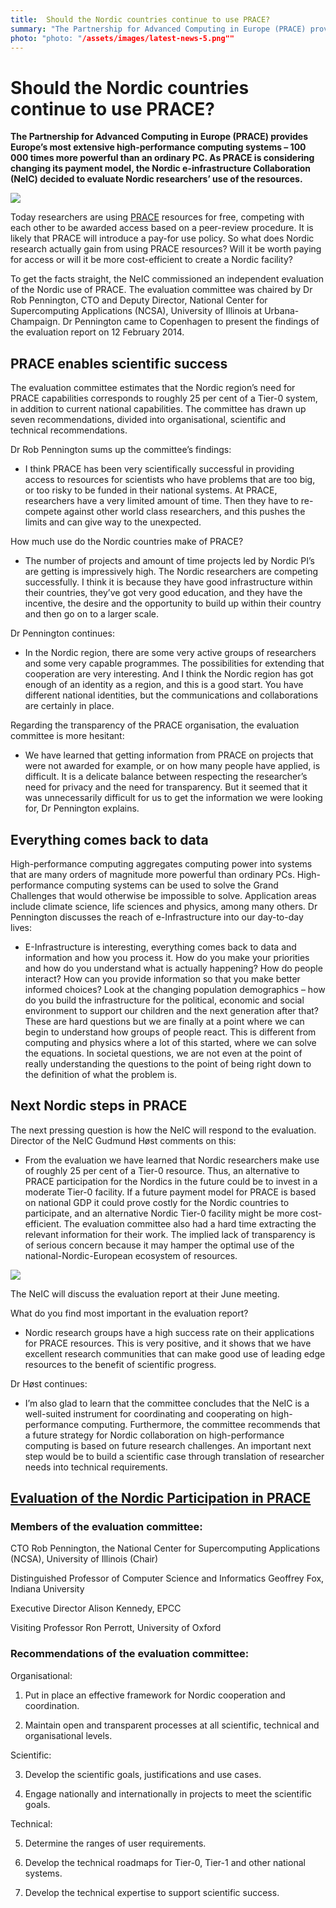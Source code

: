 ```yaml
---
title:  Should the Nordic countries continue to use PRACE? 
summary: "The Partnership for Advanced Computing in Europe (PRACE) provides Europe’s most extensive high-performance computing systems – 100 000 times more powerful than an ordinary PC. As PRACE is considering changing its payment model, the Nordic e-infrastructure Collaboration (NeIC) decided to evaluate Nordic researchers’ use of the resources."
photo: "photo: "/assets/images/latest-news-5.png""
---
```


Should the Nordic countries continue to use PRACE?
==================================================

**The Partnership for Advanced Computing in Europe (PRACE) provides Europe’s most extensive high-performance computing systems – 100 000 times more powerful than an ordinary PC. As PRACE is considering changing its payment model, the Nordic e-infrastructure Collaboration (NeIC) decided to evaluate Nordic researchers’ use of the resources.**

<a href="{% include baseurl %}/assets/images/news/rob.jpeg"> <img class="smallpic" src="{% include baseurl %}/assets/images/news/rob-mini.jpeg"> </a>

Today researchers are using [PRACE](http://www.prace-ri.eu/) resources for free, competing with each other to be awarded access based on a peer-review procedure. It is likely that PRACE will introduce a pay-for use policy. So what does Nordic research actually gain from using PRACE resources? Will it be worth paying for access or will it be more cost-efficient to create a Nordic facility?

To get the facts straight, the NeIC commissioned an independent evaluation of the Nordic use of PRACE. The evaluation committee was chaired by Dr Rob Pennington, CTO and Deputy Director, National Center for Supercomputing Applications (NCSA), University of Illinois at Urbana-Champaign. Dr Pennington came to Copenhagen to present the findings of the evaluation report on 12 February 2014.

PRACE enables scientific success
--------------------------------

The evaluation committee estimates that the Nordic region’s need for PRACE capabilities corresponds to roughly 25 per cent of a Tier-0 system, in addition to current national capabilities. The committee has drawn up seven recommendations, divided into organisational, scientific and technical recommendations.

Dr Rob Pennington sums up the committee’s findings:

- I think PRACE has been very scientifically successful in providing access to resources for scientists who have problems that are too big, or too risky to be funded in their national systems. At PRACE, researchers have a very limited amount of time. Then they have to re-compete against other world class researchers, and this pushes the limits and can give way to the unexpected.

How much use do the Nordic countries make of PRACE?

- The number of projects and amount of time projects led by Nordic PI’s are getting is impressively high. The Nordic researchers are competing successfully. I think it is because they have good infrastructure within their countries, they’ve got very good education, and they have the incentive, the desire and the opportunity to build up within their country and then go on to a larger scale.

Dr Pennington continues:

- In the Nordic region, there are some very active groups of researchers and some very capable programmes. The possibilities for extending that cooperation are very interesting. And I think the Nordic region has got enough of an identity as a region, and this is a good start. You have different national identities, but the communications and collaborations are certainly in place.

Regarding the transparency of the PRACE organisation, the evaluation committee is more hesitant:

- We have learned that getting information from PRACE on projects that were not awarded for example, or on how many people have applied, is difficult. It is a delicate balance between respecting the researcher’s need for privacy and the need for transparency. But it seemed that it was unnecessarily difficult for us to get the information we were looking for, Dr Pennington explains.

Everything comes back to data
-----------------------------

High-performance computing aggregates computing power into systems that are many orders of magnitude more powerful than ordinary PCs. High-performance computing systems can be used to solve the Grand Challenges that would otherwise be impossible to solve. Application areas include climate science, life sciences and physics, among many others. Dr Pennington discusses the reach of e-Infrastructure into our day-to-day lives:

- E-Infrastructure is interesting, everything comes back to data and information and how you process it. How do you make your priorities and how do you understand what is actually happening? How do people interact? How can you provide information so that you make better informed choices? Look at the changing population demographics – how do you build the infrastructure for the political, economic and social environment to support our children and the next generation after that? These are hard questions but we are finally at a point where we can begin to understand how groups of people react. This is different from computing and physics where a lot of this started, where we can solve the equations. In societal questions, we are not even at the point of really understanding the questions to the point of being right down to the definition of what the problem is.

Next Nordic steps in PRACE
--------------------------

The next pressing question is how the NeIC will respond to the evaluation. Director of the NeIC Gudmund Høst comments on this:

- From the evaluation we have learned that Nordic researchers make use of roughly 25 per cent of a Tier-0 resource. Thus, an alternative to PRACE participation for the Nordics in the future could be to invest in a moderate Tier-0 facility. If a future payment model for PRACE is based on national GDP it could prove costly for the Nordic countries to participate, and an alternative Nordic Tier-0 facility might be more cost-efficient. The evaluation committee also had a hard time extracting the relevant information for their work. The implied lack of transparency is of serious concern because it may hamper the optimal use of the national-Nordic-European ecosystem of resources.

<img class="smallpic" src="{% include baseurl %}/assets/images/news/gudmund.jpeg">

The NeIC will discuss the evaluation report at their June meeting.

What do you find most important in the evaluation report?

- Nordic research groups have a high success rate on their applications for PRACE resources. This is very positive, and it shows that we have excellent research communities that can make good use of leading edge resources to the benefit of scientific progress.

Dr Høst continues:

- I’m also glad to learn that the committee concludes that the NeIC is a well-suited instrument for coordinating and cooperating on high-performance computing. Furthermore, the committee recommends that a future strategy for Nordic collaboration on high-performance computing is based on future research challenges. An important next step would be to build a scientific case through translation of researcher needs into technical requirements.

[Evaluation of the Nordic Participation in PRACE](https://wiki.neic.no/wiki/File:PRACE_Report_Final_10_Feb_2014.pdf)
---------------------------------------------------------------------------------------------------------------

### Members of the evaluation committee:

CTO Rob Pennington, the National Center for Supercomputing Applications (NCSA), University of Illinois (Chair)

Distinguished Professor of Computer Science and Informatics Geoffrey Fox, Indiana University

Executive Director Alison Kennedy, EPCC

Visiting Professor Ron Perrott, University of Oxford

### Recommendations of the evaluation committee:

Organisational:

1. Put in place an effective framework for Nordic cooperation and coordination.

2. Maintain open and transparent processes at all scientific, technical and organisational levels.

Scientific:

3. Develop the scientific goals, justifications and use cases.

4. Engage nationally and internationally in projects to meet the scientific goals.

Technical:

5. Determine the ranges of user requirements.

6. Develop the technical roadmaps for Tier-0, Tier-1 and other national systems.

7. Develop the technical expertise to support scientific success.
